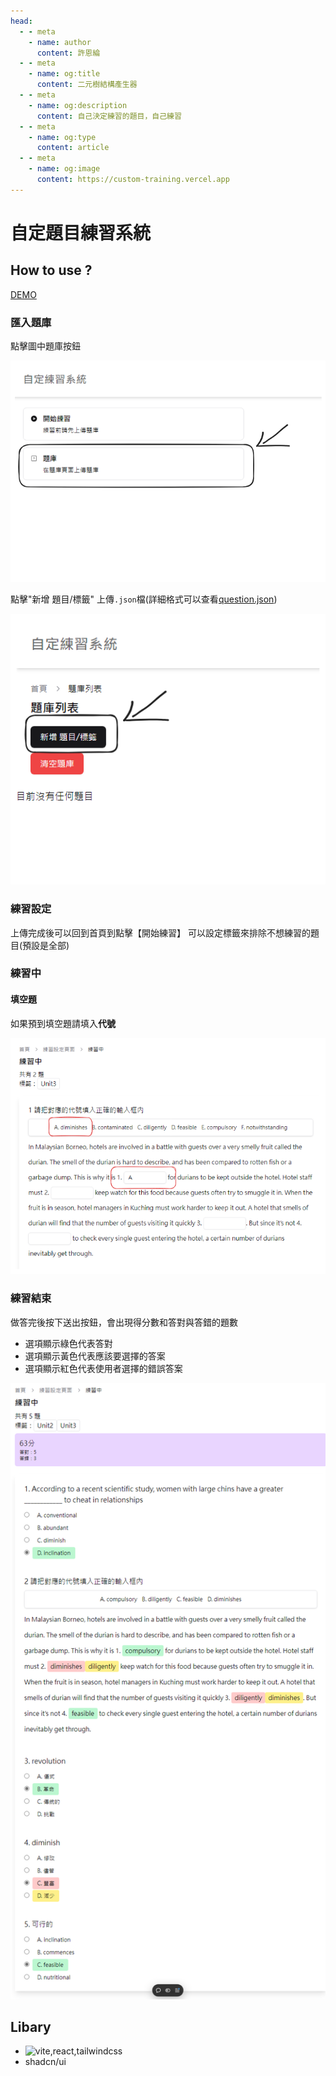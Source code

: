 ```yaml
---
head:
  - - meta
    - name: author
      content: 許恩綸
  - - meta
    - name: og:title
      content: 二元樹結構產生器
  - - meta
    - name: og:description
      content: 自己決定練習的題目，自己練習
  - - meta
    - name: og:type
      content: article
  - - meta
    - name: og:image
      content: https://custom-training.vercel.app
---
```


# 自定題目練習系統

## How to use ?

[DEMO](https://custom-training.vercel.app/)

### 匯入題庫

點擊圖中題庫按鈕

![image.png](./assets/自定題目練習系統/img/image.png)

點擊"新增 題目/標籤" 上傳`.json`檔(詳細格式可以查看[question.json](https://github.com/lucashsu95/custom-training/blob/main/src/assets/questions2.json))

![image-1.png](./assets/自定題目練習系統/img/image-1.png)

### 練習設定

上傳完成後可以回到首頁到點擊【開始練習】
可以設定標籤來排除不想練習的題目(預設是全部)

### 練習中

#### 填空題

如果預到填空題請填入**代號**

![image-2.png](./assets/自定題目練習系統/img/image-2.png)

### 練習結束

做答完後按下送出按鈕，會出現得分數和答對與答錯的題數

- 選項顯示綠色代表答對
- 選項顯示黃色代表應該要選擇的答案
- 選項顯示紅色代表使用者選擇的錯誤答案

![image-3.png](./assets/自定題目練習系統/img/image-3.png)

## Libary

- ![vite,react,tailwindcss](https://skillicons.dev/icons?theme=light&i=vite,react,tailwindcss)
- shadcn/ui


